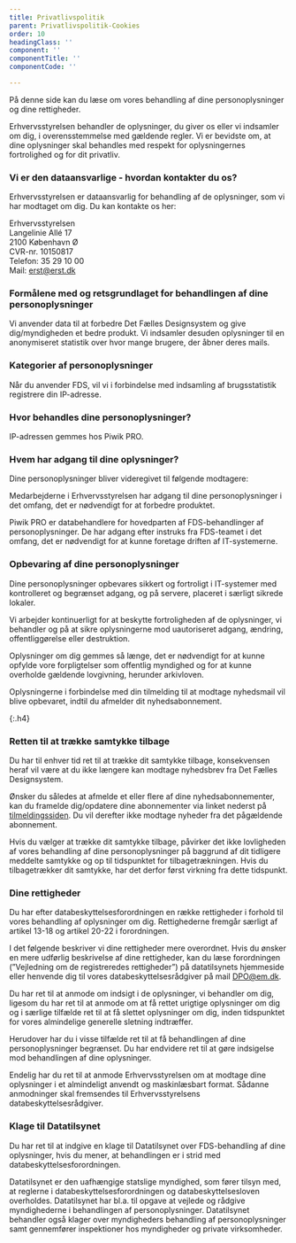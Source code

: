 ```yaml
---
title: Privatlivspolitik
parent: Privatlivspolitik-Cookies
order: 10
headingClass: ''
component: ''
componentTitle: ''
componentCode: ''

---
```

På denne side kan du læse om vores behandling af dine personoplysninger og dine rettigheder.

Erhvervsstyrelsen behandler de oplysninger, du giver os eller vi indsamler om dig, i overensstemmelse med gældende regler. Vi er bevidste om, at dine oplysninger skal behandles med respekt for oplysningernes fortrolighed og for dit privatliv.

<h3 class="h4">Vi er den dataansvarlige - hvordan kontakter du os?</h3>

Erhvervsstyrelsen er dataansvarlig for behandling af de oplysninger, som vi har modtaget om dig. Du kan kontakte os her:

Erhvervsstyrelsen<br />
Langelinie Allé 17<br />
2100 København Ø<br />
CVR-nr. 10150817<br />
Telefon: 35 29 10 00<br />
Mail: <a href="mailto:erst@erst.dk">erst@erst.dk</a>

<h3 class="h4">Formålene med og retsgrundlaget for behandlingen af dine personoplysninger</h3>

Vi anvender data til at forbedre Det Fælles Designsystem og give dig/myndigheden et bedre produkt. Vi indsamler desuden oplysninger til en anonymiseret statistik over hvor mange brugere, der åbner deres mails.

<h3 class="h4">Kategorier af personoplysninger</h3>

Når du anvender FDS, vil vi i forbindelse med indsamling af brugsstatistik registrere din IP-adresse.

<h3 class="h4">Hvor behandles dine personoplysninger?</h3>

IP-adressen gemmes hos Piwik PRO.

<h3 class="h4">Hvem har adgang til dine oplysninger?</h3>

Dine personoplysninger bliver videregivet til følgende modtagere:

Medarbejderne i Erhvervsstyrelsen har adgang til dine personoplysninger i det omfang, det er nødvendigt for at forbedre produktet.

Piwik PRO er databehandlere for hovedparten af FDS-behandlinger af personoplysninger. De har adgang efter instruks fra FDS-teamet i det omfang, det er nødvendigt for at kunne foretage driften af IT-systemerne.

<h3 class="h4">Opbevaring af dine personoplysninger</h3>

Dine personoplysninger opbevares sikkert og fortroligt i IT-systemer med kontrolleret og begrænset adgang, og på servere, placeret i særligt sikrede lokaler. 

Vi arbejder kontinuerligt for at beskytte fortroligheden af de oplysninger, vi behandler og på at sikre oplysningerne mod uautoriseret adgang, ændring, offentliggørelse eller destruktion.

Oplysninger om dig gemmes så længe, det er nødvendigt for at kunne opfylde vore forpligtelser som offentlig myndighed og for at kunne overholde gældende lovgivning, herunder arkivloven.

Oplysningerne i forbindelse med din tilmelding til at modtage nyhedsmail vil blive opbevaret, indtil du afmelder dit nyhedsabonnement.

{:.h4}
### Retten til at trække samtykke tilbage
Du har til enhver tid ret til at trække dit samtykke tilbage, konsekvensen heraf vil være at du ikke længere kan modtage nyhedsbrev fra Det Fælles Designsystem.

Ønsker du således at afmelde et eller flere af dine nyhedsabonnementer, kan du framelde dig/opdatere dine abonnementer via linket nederst på <a href="/faellesskab/nyhedsmail/">tilmeldingssiden</a>. Du vil derefter ikke modtage nyheder fra det pågældende abonnement.

Hvis du vælger at trække dit samtykke tilbage, påvirker det ikke lovligheden af vores behandling af dine personoplysninger på baggrund af dit tidligere meddelte samtykke og op til tidspunktet for tilbagetrækningen. Hvis du tilbagetrækker dit samtykke, har det derfor først virkning fra dette tidspunkt.

<h3 class="h4">Dine rettigheder</h3>

Du har efter databeskyttelsesforordningen en række rettigheder i forhold til vores behandling af oplysninger om dig. Rettighederne fremgår særligt af artikel 13-18 og artikel 20-22 i forordningen.

I det følgende beskriver vi dine rettigheder mere overordnet. Hvis du ønsker en mere udførlig beskrivelse af dine rettigheder, kan du læse forordningen (”Vejledning om de registreredes rettigheder”) på datatilsynets hjemmeside eller henvende dig til vores databeskyttelsesrådgiver på mail DPO@em.dk.
 
Du har ret til at anmode om indsigt i de oplysninger, vi behandler om dig, ligesom du har ret til at anmode om at få rettet urigtige oplysninger om dig og i særlige tilfælde ret til at få slettet oplysninger om dig, inden tidspunktet for vores almindelige generelle sletning indtræffer.

Herudover har du i visse tilfælde ret til at få behandlingen af dine personoplysninger begrænset. Du har endvidere ret til at gøre indsigelse mod behandlingen af dine oplysninger.

Endelig har du ret til at anmode Erhvervsstyrelsen om at modtage dine oplysninger i et almindeligt anvendt og maskinlæsbart format. Sådanne anmodninger skal fremsendes til Erhvervsstyrelsens databeskyttelsesrådgiver.

<h3 class="h4">Klage til Datatilsynet</h3>

Du har ret til at indgive en klage til Datatilsynet over FDS-behandling af dine oplysninger, hvis du mener, at behandlingen er i strid med databeskyttelsesforordningen.

Datatilsynet er den uafhængige statslige myndighed, som fører tilsyn med, at reglerne i databeskyttelsesforordningen og databeskyttelsesloven overholdes. Datatilsynet har bl.a. til opgave at vejlede og rådgive myndighederne i behandlingen af personoplysninger. Datatilsynet behandler også klager over myndigheders behandling af personoplysninger samt gennemfører inspektioner hos myndigheder og private virksomheder.
